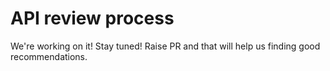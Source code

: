 # API review process

We're working on it! Stay tuned! Raise PR and that will help us finding good recommendations.
